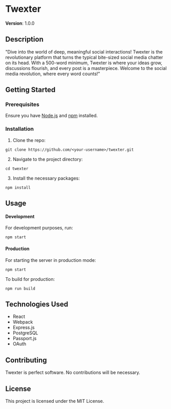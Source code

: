 # Twexter

**Version**: 1.0.0

## Description

"Dive into the world of deep, meaningful social interactions! Twexter is the revolutionary platform that turns the typical bite-sized social media chatter on its head. With a 500-word minimum, Twexter is where your ideas grow, discussions flourish, and every post is a masterpiece. Welcome to the social media revolution, where every word counts!"

## Getting Started

### Prerequisites

Ensure you have [Node.js](https://nodejs.org/) and [npm](https://www.npmjs.com/) installed.

### Installation

1. Clone the repo:

```
git clone https://github.com/<your-username>/twexter.git
```

2. Navigate to the project directory:

```
cd twexter
```

3. Install the necessary packages:

```
npm install
```

## Usage

#### Development

For development purposes, run:

```
npm start
```

#### Production

For starting the server in production mode:

```
npm start
```

To build for production:

```
npm run build
```

## Technologies Used

- React
- Webpack
- Express.js
- PostgreSQL
- Passport.js
- OAuth

## Contributing

Twexter is perfect software. No contributions will be necessary.

## License

This project is licensed under the MIT License.
